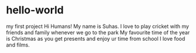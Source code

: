 # hello-world
my first project
Hi Humans!
My name is Suhas. 
I love to play cricket with my friends and family whenever we go to the park
My favourite time of the year is Christmas as you get presents and enjoy ur time from school
I love food and films.
